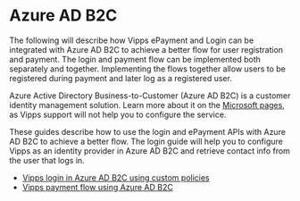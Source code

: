 <!-- START_METADATA
---
title: Vipps in Azure AD B2C
sidebar_label: Azure AD B2C
sidebar_position: 200
pagination_next: null
pagination_prev: null
---
END_METADATA -->

# Azure AD B2C

The following will describe how Vipps ePayment and Login can be integrated with Azure AD B2C to achieve a better flow for user registration and payment. The login and payment flow can be implemented both separately and together. Implementing the flows together allow users to be registered during payment and later log as a registered user.

Azure Active Directory Business-to-Customer (Azure AD B2C) is a customer identity
management solution. Learn more about it on the
[Microsoft pages](https://learn.microsoft.com/en-us/azure/active-directory-b2c/overview), as Vipps support will not help you to configure the service.

These guides describe how to use the login and ePayment APIs with Azure AD B2C to achieve a better flow. The login guide will help you to configure Vipps as an identity provider in Azure AD B2C and retrieve contact info from the user that logs in. 

* [Vipps login in Azure AD B2C using custom policies](CustomPolicyLogin.md)
* [Vipps payment flow using Azure AD B2C](PaymentFlowB2C.md)
